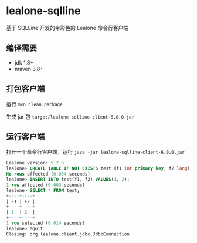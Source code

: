 # lealone-sqlline

基于 SQLLine 开发的带彩色的 Lealone 命令行客户端


## 编译需要

* jdk 1.8+
* maven 3.8+


## 打包客户端

运行 `mvn clean package`

生成 jar 包 `target/lealone-sqlline-client-6.0.0.jar`


## 运行客户端

打开一个命令行客户端，运行 `java -jar lealone-sqlline-client-6.0.0.jar`

```sql
Lealone version: 5.2.0
lealone> CREATE TABLE IF NOT EXISTS test (f1 int primary key, f2 long);
No rows affected (0.004 seconds)
lealone> INSERT INTO test(f1, f2) VALUES(1, 2);
1 row affected (0.003 seconds)
lealone> SELECT * FROM test;
+----+----+
| F1 | F2 |
+----+----+
| 1  | 2  |
+----+----+
1 row selected (0.014 seconds)
lealone> !quit
Closing: org.lealone.client.jdbc.JdbcConnection
```


